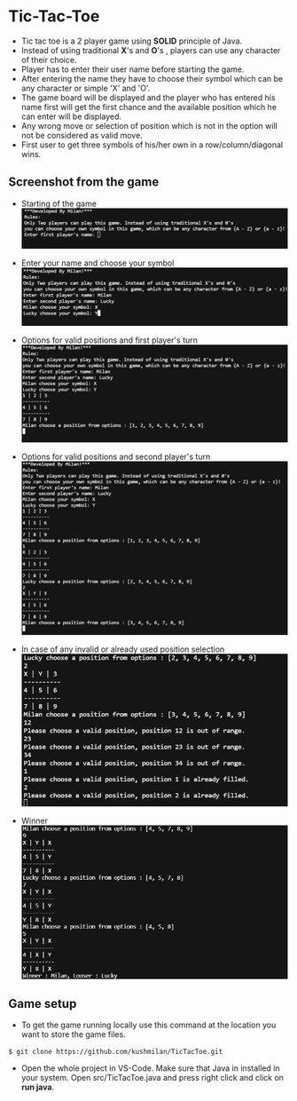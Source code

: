 # Tic-Tac-Toe

- Tic tac toe is a 2 player game using **SOLID** principle of Java.
- Instead of using traditional **X**'s and **O**'s , players can use any character of their choice.
- Player has to enter their user name before starting the game.
- After entering the name they have to choose their symbol which can be any character or simple 'X' and 'O'.
- The game board will be displayed and the player who has entered his name first will get the first chance and the available position which he can enter will be displayed. 
- Any wrong move or selection of position which is not in the option will not be considered as valid move.
- First user to get three symbols of his/her own in a row/column/diagonal wins.

## Screenshot from the game

- Starting of the game 
![Start!](/images/1.JPG "start")

- Enter your name and choose your symbol
![Choose name!](/images/2.JPG "Choose name and symbol")

- Options for valid positions and first player's turn
![First!](/images/3.JPG "First player's ture")

- Options for valid positions and second player's turn
![Second!](/images/4.JPG "Second player's ture")

- In case of any invalid or already used position selection
![Invalid!](/images/5.JPG "Use valid position")

- Winner 
![Winner!](/images/6.JPG "Winner")


## Game setup 

- To get the game running locally use this command at the location you want to store the game files.
```
$ git clone https://github.com/kushmilan/TicTacToe.git
```

- Open the whole project in VS-Code. Make sure that Java in installed in your system. Open src/TicTacToe.java and press right click and click on **run java**.